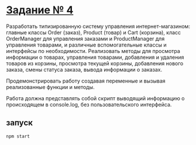 # [Задание № 4](https://tech.wildberries.ru/cabinet/courses/react-base/learn/a9a160f5-6e87-4817-85d0-4137aed5d53c)

Разработать типизированную систему управления интернет-магазином: главные классы Order (заказ), Product (товар) и Cart (корзина), класс OrderManager для управления заказами и ProductManager для управления товарами, и различные вспомогательные классы и интерфейсы по необходимости. Реализовать методы для просмотра информации о товарах, управления товарами, добавления и удаления товаров из корзины, просмотра текущей корзины, добавления нового заказа, смены статуса заказа, вывода информации о заказах.

Продемонстрировать работу создавая переменные и вызывая реализованные функции и методы.

Работа должна представлять собой скрипт выводящий информацию о происходящем в console.log, без пользовательского интерфейса.

## запуск
```bash
npm start
```
